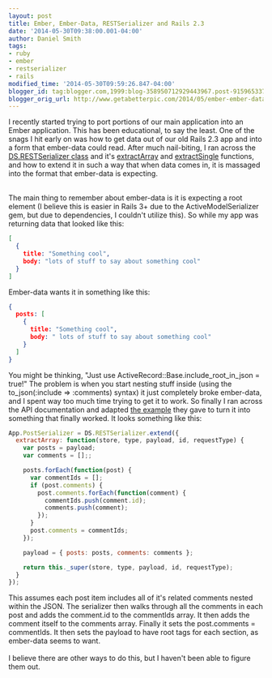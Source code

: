 ```yaml
---
layout: post
title: Ember, Ember-Data, RESTSerializer and Rails 2.3
date: '2014-05-30T09:38:00.001-04:00'
author: Daniel Smith
tags:
- ruby
- ember
- restserializer
- rails
modified_time: '2014-05-30T09:59:26.847-04:00'
blogger_id: tag:blogger.com,1999:blog-358950712929443967.post-9159653378892168083
blogger_orig_url: http://www.getabetterpic.com/2014/05/ember-ember-data-restserializer-and.html
---
```


I recently started trying to port portions of our main application into an Ember application. This has been educational, to say the least. One of the snags I hit early on was how to get data out of our old Rails 2.3 app and into a form that ember-data could read. After much nail-biting, I ran across the <a href="http://emberjs.com/api/data/classes/DS.RESTSerializer.html" target="_blank">DS.RESTSerializer class</a> and it's <a href="http://emberjs.com/api/data/classes/DS.RESTSerializer.html#method_extractArray" target="_blank">extractArray</a> and <a href="http://emberjs.com/api/data/classes/DS.RESTSerializer.html#method_extractSingle" target="_blank">extractSingle</a> functions, and how to extend it in such a way that when data comes in, it is massaged into the format that ember-data is expecting.<br /><br />

The main thing to remember about ember-data is it is expecting a root element (I believe this is easier in Rails 3+ due to the ActiveModelSerializer gem, but due to dependencies, I couldn't utilize this). So while my app was returning data that looked like this:

```json
[
  {
    title: "Something cool",
    body: "lots of stuff to say about something cool"
  }
] 
```
Ember-data wants it in something like this:

```json
{
  posts: [
    {
      title: "Something cool",
      body: " lots of stuff to say about something cool"
    }
  ]
}
```

You might be thinking, "Just use ActiveRecord::Base.include_root_in_json = true!" The problem is when you start nesting stuff inside (using the to_json(:include =&gt; :comments) syntax) it just completely broke ember-data, and I spent way too much time trying to get it to work. So finally I ran across the API documentation and adapted <a href="http://emberjs.com/api/data/classes/DS.RESTSerializer.html#method_extractArray" target="_blank">the example</a> they gave to turn it into something that finally worked. It looks something like this:

```javascript
App.PostSerializer = DS.RESTSerializer.extend({
  extractArray: function(store, type, payload, id, requestType) {
    var posts = payload;
    var comments = [];;

    posts.forEach(function(post) {
      var commentIds = [];
      if (post.comments) {
        post.comments.forEach(function(comment) {
          commentIds.push(comment.id);
          comments.push(comment);
        });
      }
      post.comments = commentIds;
    });

    payload = { posts: posts, comments: comments };

    return this._super(store, type, payload, id, requestType);
  }
});
```

This assumes each post item includes all of it's related comments nested within the JSON. The serializer then walks through all the comments in each post and adds the comment.id to the commentIds array. It then adds the comment itself to the comments array. Finally it sets the post.comments = commentIds. It then sets the payload to have root tags for each section, as ember-data seems to want.<br /><br />I believe there are other ways to do this, but I haven't been able to figure them out. 
